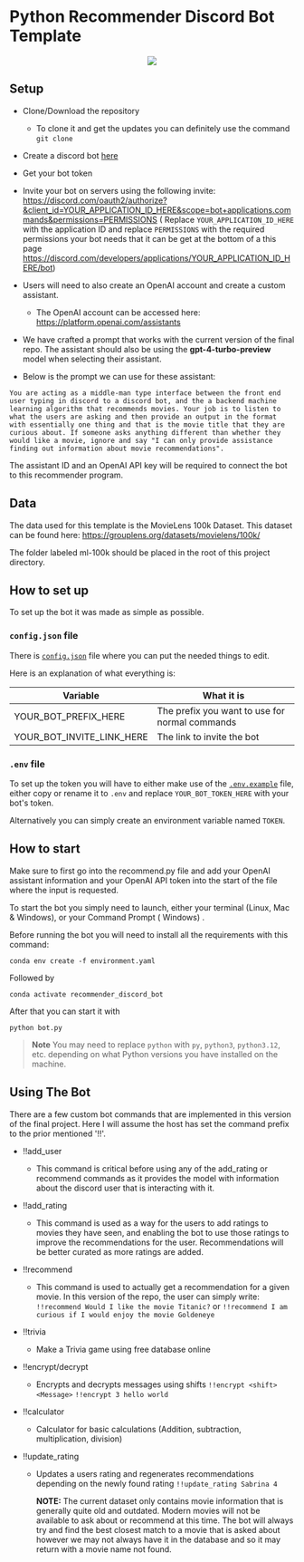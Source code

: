 # Python Recommender Discord Bot Template

<p align="center">
  <a href="https://github.com/kkrypt0nn/Python-Discord-Bot-Template/blob/main/LICENSE.md"><img src="https://img.shields.io/github/license/kkrypt0nn/Python-Discord-Bot-Template"></a>
</p>


## Setup


- Clone/Download the repository
  - To clone it and get the updates you can definitely use the command
    `git clone`
- Create a discord bot [here](https://discord.com/developers/applications)
- Get your bot token
- Invite your bot on servers using the following invite:
  https://discord.com/oauth2/authorize?&client_id=YOUR_APPLICATION_ID_HERE&scope=bot+applications.commands&permissions=PERMISSIONS (
  Replace `YOUR_APPLICATION_ID_HERE` with the application ID and replace `PERMISSIONS` with the required permissions
  your bot needs that it can be get at the bottom of a this
  page https://discord.com/developers/applications/YOUR_APPLICATION_ID_HERE/bot)


- Users will need to also create an OpenAI account and create a custom assistant.
  - The OpenAI account can be accessed here:
  https://platform.openai.com/assistants
- We have crafted a prompt that works with the current version of the final repo. The assistant should also be using the **gpt-4-turbo-preview** model when selecting their assistant.
- Below is the prompt we can use for these assistant:

`You are acting as a middle-man type interface between the front end user typing in discord to a discord bot, and the a backend machine learning algorithm that recommends movies. Your job is to listen to what the users are asking and then provide an output in the format with essentially one thing and that is the movie title that they are curious about. If someone asks anything different than whether they would like a movie, ignore and say "I can only provide assistance finding out information about movie recommendations". `

The assistant ID and an OpenAI API key will be required to connect the bot to this recommender program.

## Data

The data used for this template is the MovieLens 100k Dataset. This dataset can be found 
here: https://grouplens.org/datasets/movielens/100k/

The folder labeled ml-100k should be placed in the root of this project directory.

## How to set up

To set up the bot it was made as simple as possible.

### `config.json` file

There is [`config.json`](config.json) file where you can put the
needed things to edit.

Here is an explanation of what everything is:

| Variable                  | What it is                                     |
| ------------------------- | ---------------------------------------------- |
| YOUR_BOT_PREFIX_HERE      | The prefix you want to use for normal commands |
| YOUR_BOT_INVITE_LINK_HERE | The link to invite the bot                     |

### `.env` file

To set up the token you will have to either make use of the [`.env.example`](.env.example) file, either copy or rename it to `.env` and replace `YOUR_BOT_TOKEN_HERE` with your bot's token.

Alternatively you can simply create an environment variable named `TOKEN`.

## How to start

Make sure to first go into the recommend.py file and add your OpenAI assistant information and your OpenAI API token into the start of the file where the input is requested.

To start the bot you simply need to launch, either your terminal (Linux, Mac & Windows), or your Command Prompt (
Windows)
.

Before running the bot you will need to install all the requirements with this command:

```
conda env create -f environment.yaml
```
Followed by
```
conda activate recommender_discord_bot
```

After that you can start it with

```
python bot.py
```

> **Note** You may need to replace `python` with `py`, `python3`, `python3.12`, etc. depending on what Python versions you have installed on the machine.

## Using The Bot

There are a few custom bot commands that are implemented in this version of the final project. Here I will assume the host has set the command prefix to the prior mentioned '!!'.

- !!add_user
  
  - This command is critical before using any of the add_rating or recommend commands as it provides the model with information about the discord user that is interacting with it.

- !!add_rating
  - This command is used as a way for the users to add ratings to movies they have seen, and enabling the bot to use those ratings to improve the recommendations for the user. Recommendations will be better curated as more ratings are added.

- !!recommend
  - This command is used to actually get a recommendation for a given movie. In this version of the repo, the user can simply write:
  `!!recommend Would I like the movie Titanic?`
  or
  `!!recommend I am curious if I would enjoy the movie Goldeneye`

- !!trivia 
  - Make a Trivia game using free database online

- !!encrypt/decrypt 
  - Encrypts and decrypts messages using shifts
    `!!encrypt <shift> <Message>`
    `!!encrypt 3 hello world`

- !!calculator 
  - Calculator for basic calculations (Addition, subtraction, multiplication, division)

- !!update_rating
  - Updates a users rating and regenerates recommendations depending on the newly found rating
  `!!update_rating Sabrina 4`

    **NOTE:** The current dataset only contains movie information that is generally quite old and outdated. Modern movies will not be available to ask about or recommend at this time. The bot will always try and find the best closest match to a movie that is asked about however we may not always have it in the database and so it may return with a movie name not found. 

